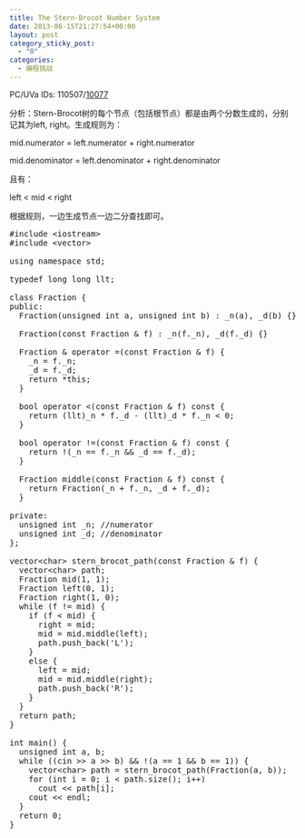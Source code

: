 ```yaml
---
title: The Stern-Brocot Number System
date: 2013-06-15T21:27:54+00:00
layout: post
category_sticky_post:
  - "0"
categories:
  - 编程挑战
---
```

PC/UVa IDs: 110507/<a href="http://uva.onlinejudge.org/index.php?option=com_onlinejudge&#038;Itemid=8&#038;page=show_problem&#038;problem=1018" target="_blank">10077</a>

分析：Stern-Brocot树的每个节点（包括根节点）都是由两个分数生成的，分别记其为left, right。生成规则为：
  
mid.numerator = left.numerator + right.numerator
  
mid.denominator = left.denominator + right.denominator
  
且有：
  
left < mid < right <!--more-->


  
根据规则，一边生成节点一边二分查找即可。

<pre class="brush: cpp; title: ; notranslate" title="">#include &lt;iostream&gt;
#include &lt;vector&gt;

using namespace std;

typedef long long llt;

class Fraction {
public:
  Fraction(unsigned int a, unsigned int b) : _n(a), _d(b) {}

  Fraction(const Fraction & f) : _n(f._n), _d(f._d) {}

  Fraction & operator =(const Fraction & f) {
    _n = f._n;
    _d = f._d;
    return *this;
  }

  bool operator &lt;(const Fraction & f) const {
    return (llt)_n * f._d - (llt)_d * f._n &lt; 0;
  }

  bool operator !=(const Fraction & f) const {
    return !(_n == f._n && _d == f._d);
  }

  Fraction middle(const Fraction & f) const {
    return Fraction(_n + f._n, _d + f._d);
  }

private:
  unsigned int _n; //numerator
  unsigned int _d; //denominator
};

vector&lt;char&gt; stern_brocot_path(const Fraction & f) {
  vector&lt;char&gt; path;
  Fraction mid(1, 1);
  Fraction left(0, 1);
  Fraction right(1, 0);
  while (f != mid) {
    if (f &lt; mid) {
      right = mid;
      mid = mid.middle(left);
      path.push_back('L');
    }
    else {
      left = mid;
      mid = mid.middle(right);
      path.push_back('R');
    }
  }
  return path;
}

int main() {
  unsigned int a, b;
  while ((cin &gt;&gt; a &gt;&gt; b) && !(a == 1 && b == 1)) {
    vector&lt;char&gt; path = stern_brocot_path(Fraction(a, b));
    for (int i = 0; i &lt; path.size(); i++)
      cout &lt;&lt; path[i];
    cout &lt;&lt; endl;
  }
  return 0;
}
</pre>

<div class="addtoany_share_save_container addtoany_content_bottom">
  <div class="a2a_kit a2a_kit_size_32 addtoany_list a2a_target" id="wpa2a_37">
    <a class="a2a_button_facebook" href="http://www.addtoany.com/add_to/facebook?linkurl=http%3A%2F%2Fkuangtong.me%2F2013%2F06%2F15%2Fthe-stern-brocot-number-system%2F&linkname=The%20Stern-Brocot%20Number%20System" title="Facebook" rel="nofollow" target="_blank"></a><a class="a2a_button_twitter" href="http://www.addtoany.com/add_to/twitter?linkurl=http%3A%2F%2Fkuangtong.me%2F2013%2F06%2F15%2Fthe-stern-brocot-number-system%2F&linkname=The%20Stern-Brocot%20Number%20System" title="Twitter" rel="nofollow" target="_blank"></a><a class="a2a_button_google_plus" href="http://www.addtoany.com/add_to/google_plus?linkurl=http%3A%2F%2Fkuangtong.me%2F2013%2F06%2F15%2Fthe-stern-brocot-number-system%2F&linkname=The%20Stern-Brocot%20Number%20System" title="Google+" rel="nofollow" target="_blank"></a><a class="a2a_button_sina_weibo" href="http://www.addtoany.com/add_to/sina_weibo?linkurl=http%3A%2F%2Fkuangtong.me%2F2013%2F06%2F15%2Fthe-stern-brocot-number-system%2F&linkname=The%20Stern-Brocot%20Number%20System" title="Sina Weibo" rel="nofollow" target="_blank"></a><a class="a2a_dd addtoany_share_save" href="https://www.addtoany.com/share_save"></a>
  </div>
</div>